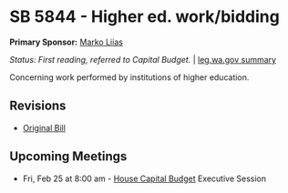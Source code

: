 # SB 5844 - Higher ed. work/bidding
**Primary Sponsor:** [Marko Liias](/person/leg/marko.liias.md)

*Status: First reading, referred to Capital Budget.* | [leg.wa.gov summary](https://app.leg.wa.gov/billsummary?BillNumber=5844&Year=2021)

Concerning work performed by institutions of higher education.

## Revisions
* [Original Bill](1/)

## Upcoming Meetings
* Fri, Feb 25 at 8:00 am - [House Capital Budget](/house/2021-22/CB/) Executive Session